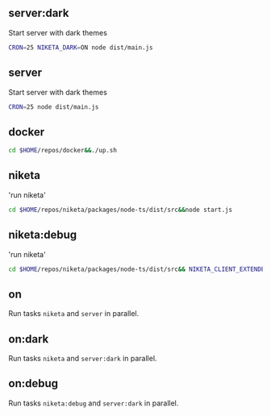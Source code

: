 ## server:dark

Start server with dark themes

```bash
CRON=25 NIKETA_DARK=ON node dist/main.js
```

## server

Start server with dark themes

```bash
CRON=25 node dist/main.js
```

## docker

```bash
cd $HOME/repos/docker&&./up.sh
```

## niketa

'run niketa'

```bash
cd $HOME/repos/niketa/packages/node-ts/dist/src&&node start.js
```

## niketa:debug

'run niketa'

```bash
cd $HOME/repos/niketa/packages/node-ts/dist/src&& NIKETA_CLIENT_EXTENDED_LOG=ON node start.js
```

## on

Run tasks `niketa` and `server` in parallel.

## on:dark

Run tasks `niketa` and `server:dark` in parallel.

## on:debug

Run tasks `niketa:debug` and `server:dark` in parallel.
